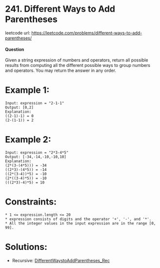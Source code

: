 # 241. Different Ways to Add Parentheses
 
leetcode url: https://leetcode.com/problems/different-ways-to-add-parentheses/

 
#### Question
Given a string expression of numbers and operators, return all possible results from computing all the different possible ways to group numbers and operators. You may return the answer in any order.
# Example 1:

```
Input: expression = "2-1-1"
Output: [0,2]
Explanation:
((2-1)-1) = 0 
(2-(1-1)) = 2
 ```
 
# Example 2:

```
Input: expression = "2*3-4*5"
Output: [-34,-14,-10,-10,10]
Explanation:
(2*(3-(4*5))) = -34 
((2*3)-(4*5)) = -14 
((2*(3-4))*5) = -10 
(2*((3-4)*5)) = -10 
(((2*3)-4)*5) = 10
```

# Constraints:

```
* 1 <= expression.length <= 20
* expression consists of digits and the operator '+', '-', and '*'.
* All the integer values in the input expression are in the range [0, 99].
 ```
 
 # Solutions:
 * Recursive: [DifferentWaystoAddParentheses_Rec](DifferentWaystoAddParentheses_Rec.cs)
